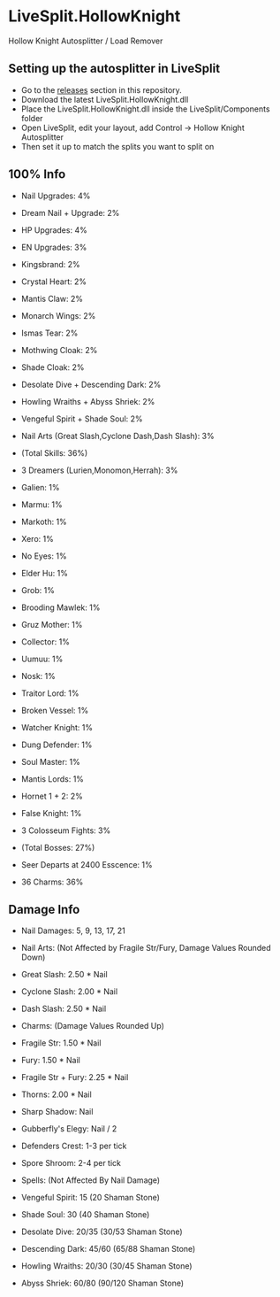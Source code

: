 # LiveSplit.HollowKnight
Hollow Knight Autosplitter / Load Remover

## Setting up the autosplitter in LiveSplit
- Go to the [releases](https://github.com/KayDeeTee/LiveSplit.HollowKnight/releases) section in this repository.
- Download the latest LiveSplit.HollowKnight.dll
- Place the LiveSplit.HollowKnight.dll inside the LiveSplit/Components folder
- Open LiveSplit, edit your layout, add Control -> Hollow Knight Autosplitter
- Then set it up to match the splits you want to split on


## 100% Info
- Nail Upgrades: 4%
- Dream Nail + Upgrade: 2%
- HP Upgrades: 4%
- EN Upgrades: 3%
- Kingsbrand: 2%
- Crystal Heart: 2%
- Mantis Claw: 2%
- Monarch Wings: 2%
- Ismas Tear: 2%
- Mothwing Cloak: 2%
- Shade Cloak: 2%
- Desolate Dive + Descending Dark: 2%
- Howling Wraiths + Abyss Shriek: 2%
- Vengeful Spirit + Shade Soul: 2%
- Nail Arts (Great Slash,Cyclone Dash,Dash Slash): 3%
- (Total Skills: 36%)

- 3 Dreamers (Lurien,Monomon,Herrah): 3%
- Galien: 1%
- Marmu: 1%
- Markoth: 1%
- Xero: 1%
- No Eyes: 1%
- Elder Hu: 1%
- Grob: 1%
- Brooding Mawlek: 1%
- Gruz Mother: 1%
- Collector: 1%
- Uumuu: 1%
- Nosk: 1%
- Traitor Lord: 1%
- Broken Vessel: 1%
- Watcher Knight: 1%
- Dung Defender: 1%
- Soul Master: 1%
- Mantis Lords: 1%
- Hornet 1 + 2: 2%
- False Knight: 1%
- 3 Colosseum Fights: 3%
- (Total Bosses: 27%)

- Seer Departs at 2400 Esscence: 1%
- 36 Charms: 36%

## Damage Info
- Nail Damages: 5, 9, 13, 17, 21
- Nail Arts: (Not Affected by Fragile Str/Fury, Damage Values Rounded Down)
- Great Slash:		2.50 * Nail
- Cyclone Slash:		2.00 * Nail
- Dash Slash:			2.50 * Nail

- Charms: (Damage Values Rounded Up)
- Fragile Str:		1.50 * Nail
- Fury:				1.50 * Nail
- Fragile Str + Fury:	2.25 * Nail
- Thorns:				2.00 * Nail
- Sharp Shadow:		Nail
- Gubberfly's Elegy:	Nail / 2
- Defenders Crest:	1-3 per tick
- Spore Shroom:		2-4 per tick

- Spells: (Not Affected By Nail Damage)
- Vengeful Spirit:	15 (20 Shaman Stone)
- Shade Soul:			30 (40 Shaman Stone)
- Desolate Dive:		20/35 (30/53 Shaman Stone)
- Descending Dark:	45/60 (65/88 Shaman Stone)

- Howling Wraiths:	20/30 (30/45 Shaman Stone)
- Abyss Shriek:		60/80 (90/120 Shaman Stone)
